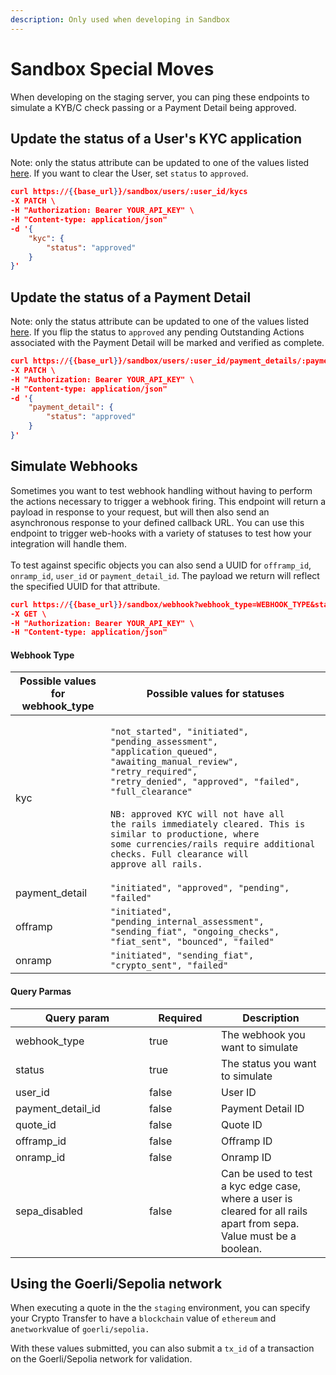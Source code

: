 ```yaml
---
description: Only used when developing in Sandbox
---
```


# Sandbox Special Moves

When developing on the staging server, you can ping these endpoints to simulate a KYB/C check passing or a Payment Detail being approved.

## Update the status of a User's KYC application

Note: only the status attribute can be updated to one of the values listed [here](../api-reference/kyc-sessions/). If you want to clear the User, set `status` to `approved`.

```json
curl https://{{base_url}}/sandbox/users/:user_id/kycs
-X PATCH \
-H "Authorization: Bearer YOUR_API_KEY" \
-H "Content-type: application/json"
-d '{
    "kyc": {
        "status": "approved"
    }
}'
```

## Update the status of a Payment Detail

Note: only the status attribute can be updated to one of the values listed [here](../api-reference/kyc-sessions/). If you flip the status to `approved` any pending Outstanding Actions associated with the Payment Detail will be marked and verified as complete.

```json
curl https://{{base_url}}/sandbox/users/:user_id/payment_details/:payment_detail_id
-X PATCH \
-H "Authorization: Bearer YOUR_API_KEY" \
-H "Content-type: application/json"
-d '{
    "payment_detail": {
        "status": "approved"
    }
}'
```

## Simulate Webhooks

Sometimes you want to test webhook handling without having to perform the actions necessary to trigger a webhook firing. This endpoint will return a payload in response to your request, but will then also send an asynchronous response to your defined callback URL. You can use this endpoint to trigger web-hooks with a variety of statuses to test how your integration will handle them.\
\
To test against specific objects you can also send a UUID for `offramp_id`, `onramp_id`, `user_id` or `payment_detail_id`. The payload we return will reflect the specified UUID for that attribute.

```json
curl https://{{base_url}}/sandbox/webhook?webhook_type=WEBHOOK_TYPE&status=STATUS&user_id=USER_ID&payment_detail_id=PAYMENT_DETAIL_ID&offramp_id=OFFRAMP_ID
-X GET \
-H "Authorization: Bearer YOUR_API_KEY" \
-H "Content-type: application/json"
```



#### Webhook Type

| Possible values for webhook\_type | Possible values for statuses                                                                                                                                                                                                                                                                                                                                                                                       |
| --------------------------------- | ------------------------------------------------------------------------------------------------------------------------------------------------------------------------------------------------------------------------------------------------------------------------------------------------------------------------------------------------------------------------------------------------------------------ |
| kyc                               | <p><code>"not_started", "initiated", "pending_assessment", "application_queued", "awaiting_manual_review", "retry_required", "retry_denied", "approved", "failed", "full_clearance"</code><br><br><code>NB: approved KYC will not have all the rails immediately cleared. This is similar to productione, where some currencies/rails require additional checks. Full clearance will approve all rails.</code></p> |
| payment\_detail                   | `"initiated", "approved", "pending", "failed"`                                                                                                                                                                                                                                                                                                                                                                     |
| offramp                           | `"initiated", "pending_internal_assessment", "sending_fiat", "ongoing_checks", "fiat_sent", "bounced", "failed"`                                                                                                                                                                                                                                                                                                   |
| onramp                            | `"initiated", "sending_fiat", "crypto_sent", "failed"`                                                                                                                                                                                                                                                                                                                                                             |

#### Query Parmas

<table><thead><tr><th width="198">Query param</th><th width="99">Required</th><th>Description</th></tr></thead><tbody><tr><td>webhook_type</td><td>true</td><td>The webhook you want to simulate</td></tr><tr><td>status</td><td>true</td><td>The status you want to simulate</td></tr><tr><td>user_id</td><td>false</td><td>User ID</td></tr><tr><td>payment_detail_id</td><td>false</td><td>Payment Detail ID</td></tr><tr><td>quote_id</td><td>false</td><td>Quote ID</td></tr><tr><td>offramp_id</td><td>false</td><td>Offramp ID</td></tr><tr><td>onramp_id</td><td>false</td><td>Onramp ID</td></tr><tr><td>sepa_disabled</td><td>false</td><td>Can be used to test a kyc edge case, where a user is cleared for all rails apart from sepa. Value must be a boolean.</td></tr></tbody></table>

## Using the Goerli/Sepolia network

When executing a quote in the the `staging` environment, you can specify your Crypto Transfer to have a `blockchain` value of `ethereum` and a`network`value of `goerli/sepolia.`

With these values submitted, you can also submit a `tx_id` of a transaction on the Goerli/Sepolia network for validation.
